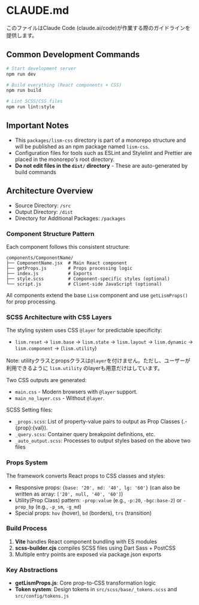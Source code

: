 # CLAUDE.md

このファイルはClaude Code (claude.ai/code)が作業する際のガイドラインを提供します。

## Common Development Commands

```bash
# Start development server
npm run dev

# Build everything (React components + CSS)
npm run build

# Lint SCSS/CSS files
npm run lint:style
```

## Important Notes

- This `packages/lism-css` directory is part of a monorepo structure and will be published as an npm package named `lism-css`.
- Configuration files for tools such as ESLint and Stylelint and Prettier are placed in the monorepo's root directory.
- **Do not edit files in the `dist/` directory** - These are auto-generated by build commands

## Architecture Overview

- Source Directory: `/src`
- Output Directory: `/dist`
- Directory for Additional Packages: `/packages`

### Component Structure Pattern

Each component follows this consistent structure:

```
components/ComponentName/
├── ComponentName.jsx  # Main React component
├── getProps.js        # Props processing logic
├── index.js           # Exports
├── style.scss         # Component-specific styles (optional)
└── script.js          # Client-side JavaScript (optional)
```

All components extend the base `Lism` component and use `getLismProps()` for prop processing.

### SCSS Architecture with CSS Layers

The styling system uses CSS `@layer` for predictable specificity:

- `lism.reset` → `lism.base` → `lism.state` → `lism.layout` → `lism.dynamic` → `lism.component` → (`lism.utility`)

Note: utilityクラスとpropsクラスは`@layer`を付けません。ただし、ユーザーが利用できるように `lism.utility` のlayerも用意だけはしています。

Two CSS outputs are generated:

- `main.css` - Modern browsers with `@layer` support.
- `main_no_layer.css` - Without `@layer`.

SCSS Setting files:

- `_props.scss`: List of property-value pairs to output as Prop Classes (.-{prop}:{val}).
- `_query.scss`: Container query breakpoint definitions, etc.
- `_auto_output.scss`: Processes to output styles based on the above two files

### Props System

The framework converts React props to CSS classes and styles:

- Responsive props: `{base: '20', md: '40', lg: '60'}` (can also be written as array: `['20', null, '40', '60']`)
- Utility(Prop Class) pattern: `-prop:value` (e.g., `-p:20`, `-bgc:base-2`) or `-prop_bp` (e.g., `-p_sm`, `-g_md`)
- Special props: `hov` (hover), `bd` (borders), `trs` (transition)

### Build Process

1. **Vite** handles React component bundling with ES modules
2. **scss-builder.cjs** compiles SCSS files using Dart Sass + PostCSS
3. Multiple entry points are exposed via package.json exports

### Key Abstractions

- **getLismProps.js**: Core prop-to-CSS transformation logic
- **Token system**: Design tokens in `src/scss/base/_tokens.scss` and `src/config/tokens.js`
